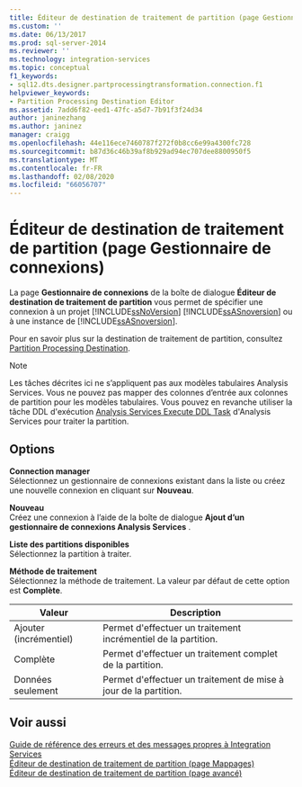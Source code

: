```yaml
---
title: Éditeur de destination de traitement de partition (page Gestionnaire de connexions) | Microsoft Docs
ms.custom: ''
ms.date: 06/13/2017
ms.prod: sql-server-2014
ms.reviewer: ''
ms.technology: integration-services
ms.topic: conceptual
f1_keywords:
- sql12.dts.designer.partprocessingtransformation.connection.f1
helpviewer_keywords:
- Partition Processing Destination Editor
ms.assetid: 7add6f82-eed1-47fc-a5d7-7b91f3f24d34
author: janinezhang
ms.author: janinez
manager: craigg
ms.openlocfilehash: 44e116ece7460787f272f0b8cc6e99a4300fc728
ms.sourcegitcommit: b87d36c46b39af8b929ad94ec707dee8800950f5
ms.translationtype: MT
ms.contentlocale: fr-FR
ms.lasthandoff: 02/08/2020
ms.locfileid: "66056707"
---
```

# <a name="partition-processing-destination-editor-connection-manager-page"></a>Éditeur de destination de traitement de partition (page Gestionnaire de connexions)
  La page **Gestionnaire de connexions** de la boîte de dialogue **Éditeur de destination de traitement de partition** vous permet de spécifier une connexion à un projet [!INCLUDE[ssNoVersion](../includes/ssnoversion-md.md)] [!INCLUDE[ssASnoversion](../includes/ssasnoversion-md.md)] ou à une instance de [!INCLUDE[ssASnoversion](../includes/ssasnoversion-md.md)].  
  
 Pour en savoir plus sur la destination de traitement de partition, consultez [Partition Processing Destination](data-flow/partition-processing-destination.md).  
  
> [!NOTE]  
>  Les tâches décrites ici ne s’appliquent pas aux modèles tabulaires Analysis Services.  Vous ne pouvez pas mapper des colonnes d’entrée aux colonnes de partition pour les modèles tabulaires. Vous pouvez en revanche utiliser la tâche DDL d'exécution [Analysis Services Execute DDL Task](control-flow/analysis-services-execute-ddl-task.md) d'Analysis Services pour traiter la partition.  
  
## <a name="options"></a>Options  
 **Connection manager**  
 Sélectionnez un gestionnaire de connexions existant dans la liste ou créez une nouvelle connexion en cliquant sur **Nouveau**.  
  
 **Nouveau**  
 Créez une connexion à l’aide de la boîte de dialogue **Ajout d’un gestionnaire de connexions Analysis Services** .  
  
 **Liste des partitions disponibles**  
 Sélectionnez la partition à traiter.  
  
 **Méthode de traitement**  
 Sélectionnez la méthode de traitement. La valeur par défaut de cette option est **Complète**.  
  
|Valeur|Description|  
|-----------|-----------------|  
|Ajouter (incrémentiel)|Permet d'effectuer un traitement incrémentiel de la partition.|  
|Complète|Permet d'effectuer un traitement complet de la partition.|  
|Données seulement|Permet d'effectuer un traitement de mise à jour de la partition.|  
  
## <a name="see-also"></a>Voir aussi  
 [Guide de référence des erreurs et des messages propres à Integration Services](../../2014/integration-services/integration-services-error-and-message-reference.md)   
 [Éditeur de destination de traitement de partition &#40;page Mappages&#41;](../../2014/integration-services/partition-processing-destination-editor-mappings-page.md)   
 [Éditeur de destination de traitement de partition &#40;page avancé&#41;](../../2014/integration-services/partition-processing-destination-editor-advanced-page.md)  
  
  
